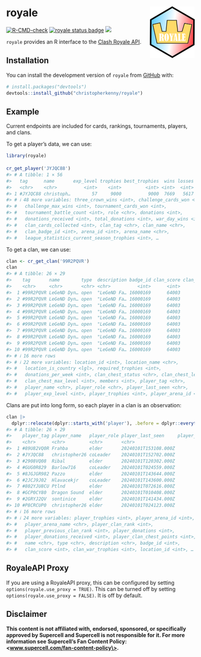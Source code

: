 
<!-- README.md is generated from README.Rmd. Please edit that file -->

# royale <img src="man/figures/logo.png" align="right" height="138" />

<!-- badges: start -->

[![R-CMD-check](https://github.com/christopherkenny/royale/actions/workflows/R-CMD-check.yaml/badge.svg)](https://github.com/christopherkenny/royale/actions/workflows/R-CMD-check.yaml)
[![royale status
badge](https://christopherkenny.r-universe.dev/badges/royale)](https://christopherkenny.r-universe.dev/royale)
[![](https://img.shields.io/badge/lifecycle-stable-brightgreen.svg)](https://lifecycle.r-lib.org/articles/stages.html#stable)
<!-- badges: end -->

`royale` provides an R interface to the [Clash Royale
API](https://developer.clashroyale.com/#/).

## Installation

You can install the development version of `royale` from
[GitHub](https://github.com/) with:

``` r
# install.packages("devtools")
devtools::install_github("christopherkenny/royale")
```

## Example

Current endpoints are included for cards, rankings, tournaments,
players, and clans.

To get a player’s data, we can use:

``` r
library(royale)

cr_get_player('JYJQC88')
#> # A tibble: 1 × 56
#>   tag      name       exp_level trophies best_trophies  wins losses battle_count
#>   <chr>    <chr>          <int>    <int>         <int> <int>  <int>        <int>
#> 1 #JYJQC88 christoph…        57     9000          9000  7669   5617        22211
#> # ℹ 48 more variables: three_crown_wins <int>, challenge_cards_won <int>,
#> #   challenge_max_wins <int>, tournament_cards_won <int>,
#> #   tournament_battle_count <int>, role <chr>, donations <int>,
#> #   donations_received <int>, total_donations <int>, war_day_wins <int>,
#> #   clan_cards_collected <int>, clan_tag <chr>, clan_name <chr>,
#> #   clan_badge_id <int>, arena_id <int>, arena_name <chr>,
#> #   league_statistics_current_season_trophies <int>, …
```

To get a clan, we can use:

``` r
clan <- cr_get_clan('99R2PQVR')
clan
#> # A tibble: 26 × 29
#>    tag       name        type  description badge_id clan_score clan_war_trophies
#>    <chr>     <chr>       <chr> <chr>          <int>      <int>             <int>
#>  1 #99R2PQVR LeGeND Dyn… open  "LeGeND Fa… 16000169      64003              2880
#>  2 #99R2PQVR LeGeND Dyn… open  "LeGeND Fa… 16000169      64003              2880
#>  3 #99R2PQVR LeGeND Dyn… open  "LeGeND Fa… 16000169      64003              2880
#>  4 #99R2PQVR LeGeND Dyn… open  "LeGeND Fa… 16000169      64003              2880
#>  5 #99R2PQVR LeGeND Dyn… open  "LeGeND Fa… 16000169      64003              2880
#>  6 #99R2PQVR LeGeND Dyn… open  "LeGeND Fa… 16000169      64003              2880
#>  7 #99R2PQVR LeGeND Dyn… open  "LeGeND Fa… 16000169      64003              2880
#>  8 #99R2PQVR LeGeND Dyn… open  "LeGeND Fa… 16000169      64003              2880
#>  9 #99R2PQVR LeGeND Dyn… open  "LeGeND Fa… 16000169      64003              2880
#> 10 #99R2PQVR LeGeND Dyn… open  "LeGeND Fa… 16000169      64003              2880
#> # ℹ 16 more rows
#> # ℹ 22 more variables: location_id <int>, location_name <chr>,
#> #   location_is_country <lgl>, required_trophies <int>,
#> #   donations_per_week <int>, clan_chest_status <chr>, clan_chest_level <int>,
#> #   clan_chest_max_level <int>, members <int>, player_tag <chr>,
#> #   player_name <chr>, player_role <chr>, player_last_seen <chr>,
#> #   player_exp_level <int>, player_trophies <int>, player_arena_id <int>, …
```

Clans are put into long form, so each player in a clan is an
observation:

``` r
clan |> 
  dplyr::relocate(dplyr::starts_with('player'), .before = dplyr::everything())
#> # A tibble: 26 × 29
#>    player_tag player_name   player_role player_last_seen     player_exp_level
#>    <chr>      <chr>         <chr>       <chr>                           <int>
#>  1 #89U82VQ0R Frahba        elder       20240101T153108.000Z               59
#>  2 #JYJQC88   christopher26 coLeader    20240101T152702.000Z               57
#>  3 #2908VQ08  Ribal         elder       20240101T120302.000Z               56
#>  4 #GUG0R829  Barlow716     coLeader    20240101T024559.000Z               58
#>  5 #8JGJGR982 Pazzo         elder       20240101T143644.000Z               56
#>  6 #2JCJ9J02  Hlavacekjr    coLeader    20240101T143600.000Z               57
#>  7 #802YJU8CU Ptlnd         elder       20240101T072616.000Z               55
#>  8 #GCP0CY80  Dragon Sound  elder       20240101T010408.000Z               56
#>  9 #2GRYJ2QV  sontinice     elder       20240101T141434.000Z               52
#> 10 #P8CRCUP0  christopher26 elder       20240101T024123.000Z               43
#> # ℹ 16 more rows
#> # ℹ 24 more variables: player_trophies <int>, player_arena_id <int>,
#> #   player_arena_name <chr>, player_clan_rank <int>,
#> #   player_previous_clan_rank <int>, player_donations <int>,
#> #   player_donations_received <int>, player_clan_chest_points <int>, tag <chr>,
#> #   name <chr>, type <chr>, description <chr>, badge_id <int>,
#> #   clan_score <int>, clan_war_trophies <int>, location_id <int>, …
```

## RoyaleAPI Proxy

If you are using a RoyaleAPI proxy, this can be configured by setting
`options(royale.use_proxy = TRUE)`. This can be turned off by setting
`options(royale.use_proxy = FALSE)`. It is off by default.

## Disclaimer

**This content is not affiliated with, endorsed, sponsored, or
specifically approved by Supercell and Supercell is not responsible for
it. For more information see Supercell’s Fan Content Policy:
\<www.supercell.com/fan-content-policy\>.**
